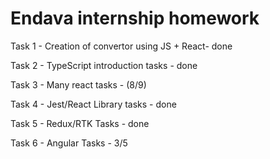 # Endava internship homework

Task 1 - Creation of convertor using JS + React- done

Task 2 - TypeScript introduction tasks - done

Task 3 - Many react tasks - (8/9)

Task 4 - Jest/React Library tasks - done

Task 5 - Redux/RTK Tasks - done

Task 6 - Angular Tasks - 3/5


